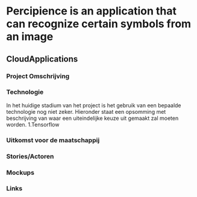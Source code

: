 # Percipience is an application that can recognize certain symbols from an image
## CloudApplications
### Project Omschrijving

### Technologie
In het huidige stadium van het project is het gebruik van een bepaalde technologie nog niet zeker. Hieronder staat een opsomming met beschrijving van waar een uiteindelijke keuze uit gemaakt zal moeten worden. 
1.Tensorflow
### Uitkomst voor de maatschappij

### Stories/Actoren

### Mockups

### Links
